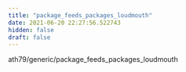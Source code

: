 ```yaml
---
title: "package_feeds_packages_loudmouth"
date: 2021-06-20 22:27:56.522743
hidden: false
draft: false
---
```


ath79/generic/package_feeds_packages_loudmouth

